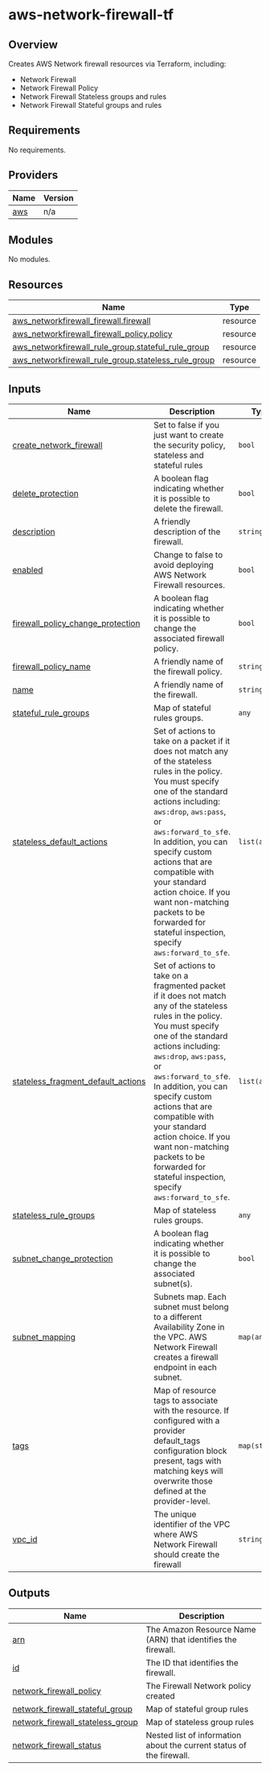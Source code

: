 # aws-network-firewall-tf

## Overview

Creates AWS Network firewall resources via Terraform, including:
* Network Firewall
* Network Firewall Policy
* Network Firewall Stateless groups and rules
* Network Firewall Stateful groups and rules

<!-- BEGINNING OF PRE-COMMIT-TERRAFORM DOCS HOOK -->
## Requirements

No requirements.

## Providers

| Name | Version |
|------|---------|
| <a name="provider_aws"></a> [aws](#provider\_aws) | n/a |

## Modules

No modules.

## Resources

| Name | Type |
|------|------|
| [aws_networkfirewall_firewall.firewall](https://registry.terraform.io/providers/hashicorp/aws/latest/docs/resources/networkfirewall_firewall) | resource |
| [aws_networkfirewall_firewall_policy.policy](https://registry.terraform.io/providers/hashicorp/aws/latest/docs/resources/networkfirewall_firewall_policy) | resource |
| [aws_networkfirewall_rule_group.stateful_rule_group](https://registry.terraform.io/providers/hashicorp/aws/latest/docs/resources/networkfirewall_rule_group) | resource |
| [aws_networkfirewall_rule_group.stateless_rule_group](https://registry.terraform.io/providers/hashicorp/aws/latest/docs/resources/networkfirewall_rule_group) | resource |

## Inputs

| Name | Description | Type | Default | Required |
|------|-------------|------|---------|:--------:|
| <a name="input_create_network_firewall"></a> [create\_network\_firewall](#input\_create\_network\_firewall) | Set to false if you just want to create the security policy, stateless and stateful rules | `bool` | `true` | no |
| <a name="input_delete_protection"></a> [delete\_protection](#input\_delete\_protection) | A boolean flag indicating whether it is possible to delete the firewall. | `bool` | `false` | no |
| <a name="input_description"></a> [description](#input\_description) | A friendly description of the firewall. | `string` | `null` | no |
| <a name="input_enabled"></a> [enabled](#input\_enabled) | Change to false to avoid deploying AWS Network Firewall resources. | `bool` | `true` | no |
| <a name="input_firewall_policy_change_protection"></a> [firewall\_policy\_change\_protection](#input\_firewall\_policy\_change\_protection) | A boolean flag indicating whether it is possible to change the associated firewall policy. | `bool` | `false` | no |
| <a name="input_firewall_policy_name"></a> [firewall\_policy\_name](#input\_firewall\_policy\_name) | A friendly name of the firewall policy. | `string` | `null` | no |
| <a name="input_name"></a> [name](#input\_name) | A friendly name of the firewall. | `string` | n/a | yes |
| <a name="input_stateful_rule_groups"></a> [stateful\_rule\_groups](#input\_stateful\_rule\_groups) | Map of stateful rules groups. | `any` | `{}` | no |
| <a name="input_stateless_default_actions"></a> [stateless\_default\_actions](#input\_stateless\_default\_actions) | Set of actions to take on a packet if it does not match any of the stateless rules in the policy. You must specify one of the standard actions including: `aws:drop`, `aws:pass`, or `aws:forward_to_sf`e. In addition, you can specify custom actions that are compatible with your standard action choice. If you want non-matching packets to be forwarded for stateful inspection, specify `aws:forward_to_sfe`. | `list(any)` | <pre>[<br>  "aws:drop"<br>]</pre> | no |
| <a name="input_stateless_fragment_default_actions"></a> [stateless\_fragment\_default\_actions](#input\_stateless\_fragment\_default\_actions) | Set of actions to take on a fragmented packet if it does not match any of the stateless rules in the policy. You must specify one of the standard actions including: `aws:drop`, `aws:pass`, or `aws:forward_to_sf`e. In addition, you can specify custom actions that are compatible with your standard action choice. If you want non-matching packets to be forwarded for stateful inspection, specify `aws:forward_to_sfe`. | `list(any)` | <pre>[<br>  "aws:drop"<br>]</pre> | no |
| <a name="input_stateless_rule_groups"></a> [stateless\_rule\_groups](#input\_stateless\_rule\_groups) | Map of stateless rules groups. | `any` | `{}` | no |
| <a name="input_subnet_change_protection"></a> [subnet\_change\_protection](#input\_subnet\_change\_protection) | A boolean flag indicating whether it is possible to change the associated subnet(s). | `bool` | `false` | no |
| <a name="input_subnet_mapping"></a> [subnet\_mapping](#input\_subnet\_mapping) | Subnets map. Each subnet must belong to a different Availability Zone in the VPC. AWS Network Firewall creates a firewall endpoint in each subnet. | `map(any)` | n/a | yes |
| <a name="input_tags"></a> [tags](#input\_tags) | Map of resource tags to associate with the resource. If configured with a provider default\_tags configuration block present, tags with matching keys will overwrite those defined at the provider-level. | `map(string)` | `{}` | no |
| <a name="input_vpc_id"></a> [vpc\_id](#input\_vpc\_id) | The unique identifier of the VPC where AWS Network Firewall should create the firewall | `string` | n/a | yes |

## Outputs

| Name | Description |
|------|-------------|
| <a name="output_arn"></a> [arn](#output\_arn) | The Amazon Resource Name (ARN) that identifies the firewall. |
| <a name="output_id"></a> [id](#output\_id) | The ID that identifies the firewall. |
| <a name="output_network_firewall_policy"></a> [network\_firewall\_policy](#output\_network\_firewall\_policy) | The Firewall Network policy created |
| <a name="output_network_firewall_stateful_group"></a> [network\_firewall\_stateful\_group](#output\_network\_firewall\_stateful\_group) | Map of stateful group rules |
| <a name="output_network_firewall_stateless_group"></a> [network\_firewall\_stateless\_group](#output\_network\_firewall\_stateless\_group) | Map of stateless group rules |
| <a name="output_network_firewall_status"></a> [network\_firewall\_status](#output\_network\_firewall\_status) | Nested list of information about the current status of the firewall. |
<!-- END OF PRE-COMMIT-TERRAFORM DOCS HOOK -->
